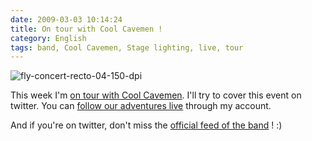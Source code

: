 ```yaml
---
date: 2009-03-03 10:14:24
title: On tour with Cool Cavemen !
category: English
tags: band, Cool Cavemen, Stage lighting, live, tour
---
```


![fly-concert-recto-04-150-dpi](/uploads/2009/fly-concert-recto-04-150-dpi.png)

This week I'm
[on tour with Cool Cavemen](http://coolcavemen.com/2009/tournee-nationale/).
I'll try to cover this event on twitter. You can
[follow our adventures live](http://twitter.com/kdeldycke) through my account.

And if you're on twitter, don't miss the
[official feed of the band](http://twitter.com/coolcavemen) ! :)
